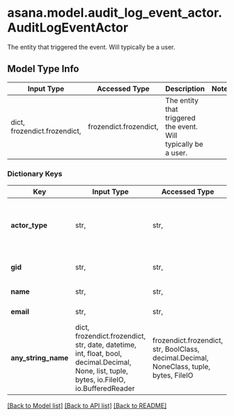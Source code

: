 # asana.model.audit_log_event_actor.AuditLogEventActor

The entity that triggered the event. Will typically be a user.

## Model Type Info
Input Type | Accessed Type | Description | Notes
------------ | ------------- | ------------- | -------------
dict, frozendict.frozendict,  | frozendict.frozendict,  | The entity that triggered the event. Will typically be a user. | 

### Dictionary Keys
Key | Input Type | Accessed Type | Description | Notes
------------ | ------------- | ------------- | ------------- | -------------
**actor_type** | str,  | str,  | The type of actor. Can be one of &#x60;user&#x60;, &#x60;asana&#x60;, &#x60;asana_support&#x60;, &#x60;anonymous&#x60;, or &#x60;external_administrator&#x60;. | [optional] must be one of ["user", "asana", "asana_support", "anonymous", "external_administrator", ] 
**gid** | str,  | str,  | Globally unique identifier of the actor, if it is a user. | [optional] 
**name** | str,  | str,  | The name of the actor, if it is a user. | [optional] 
**email** | str,  | str,  | The email of the actor, if it is a user. | [optional] 
**any_string_name** | dict, frozendict.frozendict, str, date, datetime, int, float, bool, decimal.Decimal, None, list, tuple, bytes, io.FileIO, io.BufferedReader | frozendict.frozendict, str, BoolClass, decimal.Decimal, NoneClass, tuple, bytes, FileIO | any string name can be used but the value must be the correct type | [optional]

[[Back to Model list]](../../README.md#documentation-for-models) [[Back to API list]](../../README.md#documentation-for-api-endpoints) [[Back to README]](../../README.md)

